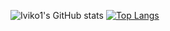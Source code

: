 ![Iviko1's GitHub stats](https://github-readme-stats.vercel.app/api?username=iviko1&show_icons=true&theme=onedark)  [![Top Langs](https://github-readme-stats.vercel.app/api/top-langs/?username=iviko1&layout=compact&theme=onedark)](https://github.com/anuraghazra/github-readme-stats)

